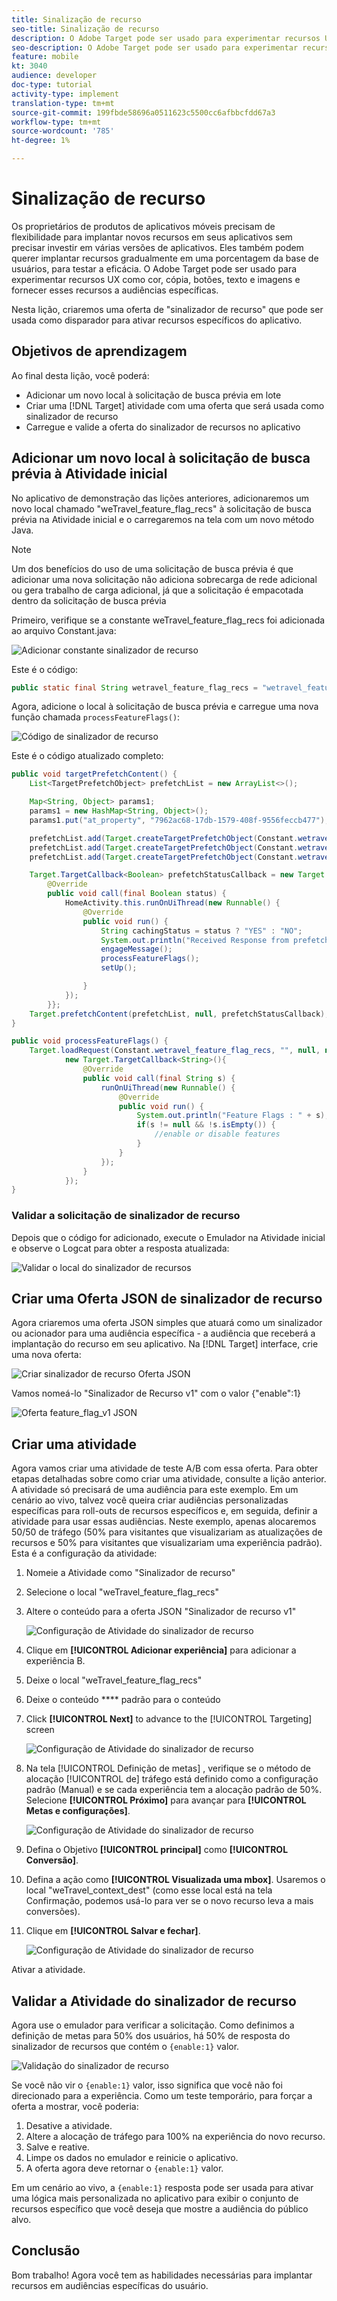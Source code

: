 ```yaml
---
title: Sinalização de recurso
seo-title: Sinalização de recurso
description: O Adobe Target pode ser usado para experimentar recursos UX como cor, cópia, botões, texto e imagens e fornecer esses recursos a audiências específicas.
seo-description: O Adobe Target pode ser usado para experimentar recursos UX como cor, cópia, botões, texto e imagens e fornecer esses recursos a audiências específicas.
feature: mobile
kt: 3040
audience: developer
doc-type: tutorial
activity-type: implement
translation-type: tm+mt
source-git-commit: 199fbde58696a0511623c5500cc6afbbcfdd67a3
workflow-type: tm+mt
source-wordcount: '785'
ht-degree: 1%

---
```



# Sinalização de recurso

Os proprietários de produtos de aplicativos móveis precisam de flexibilidade para implantar novos recursos em seus aplicativos sem precisar investir em várias versões de aplicativos. Eles também podem querer implantar recursos gradualmente em uma porcentagem da base de usuários, para testar a eficácia. O Adobe Target pode ser usado para experimentar recursos UX como cor, cópia, botões, texto e imagens e fornecer esses recursos a audiências específicas.

Nesta lição, criaremos uma oferta de &quot;sinalizador de recurso&quot; que pode ser usada como disparador para ativar recursos específicos do aplicativo.

## Objetivos de aprendizagem

Ao final desta lição, você poderá:

* Adicionar um novo local à solicitação de busca prévia em lote
* Criar uma [!DNL Target] atividade com uma oferta que será usada como sinalizador de recurso
* Carregue e valide a oferta do sinalizador de recursos no aplicativo

## Adicionar um novo local à solicitação de busca prévia à Atividade inicial

No aplicativo de demonstração das lições anteriores, adicionaremos um novo local chamado &quot;weTravel_feature_flag_recs&quot; à solicitação de busca prévia na Atividade inicial e o carregaremos na tela com um novo método Java.

>[!NOTE]
>
>Um dos benefícios do uso de uma solicitação de busca prévia é que adicionar uma nova solicitação não adiciona sobrecarga de rede adicional ou gera trabalho de carga adicional, já que a solicitação é empacotada dentro da solicitação de busca prévia

Primeiro, verifique se a constante weTravel_feature_flag_recs foi adicionada ao arquivo Constant.java:

![Adicionar constante sinalizador de recurso](assets/feature_flag_constant.jpg)

Este é o código:

```java
public static final String wetravel_feature_flag_recs = "wetravel_feature_flag_recs";
```

Agora, adicione o local à solicitação de busca prévia e carregue uma nova função chamada `processFeatureFlags()`:

![Código de sinalizador de recurso](assets/feature_flag_code.jpg)

Este é o código atualizado completo:

```java
public void targetPrefetchContent() {
    List<TargetPrefetchObject> prefetchList = new ArrayList<>();

    Map<String, Object> params1;
    params1 = new HashMap<String, Object>();
    params1.put("at_property", "7962ac68-17db-1579-408f-9556feccb477");

    prefetchList.add(Target.createTargetPrefetchObject(Constant.wetravel_engage_home, params1));
    prefetchList.add(Target.createTargetPrefetchObject(Constant.wetravel_engage_search, params1));
    prefetchList.add(Target.createTargetPrefetchObject(Constant.wetravel_feature_flag_recs, params1));

    Target.TargetCallback<Boolean> prefetchStatusCallback = new Target.TargetCallback<Boolean>() {
        @Override
        public void call(final Boolean status) {
            HomeActivity.this.runOnUiThread(new Runnable() {
                @Override
                public void run() {
                    String cachingStatus = status ? "YES" : "NO";
                    System.out.println("Received Response from prefetch : " + cachingStatus);
                    engageMessage();
                    processFeatureFlags();
                    setUp();

                }
            });
        }};
    Target.prefetchContent(prefetchList, null, prefetchStatusCallback);
}

public void processFeatureFlags() {
    Target.loadRequest(Constant.wetravel_feature_flag_recs, "", null, null, null,
            new Target.TargetCallback<String>(){
                @Override
                public void call(final String s) {
                    runOnUiThread(new Runnable() {
                        @Override
                        public void run() {
                            System.out.println("Feature Flags : " + s);
                            if(s != null && !s.isEmpty()) {
                                //enable or disable features
                            }
                        }
                    });
                }
            });
}
```

### Validar a solicitação de sinalizador de recurso

Depois que o código for adicionado, execute o Emulador na Atividade inicial e observe o Logcat para obter a resposta atualizada:

![Validar o local do sinalizador de recursos](assets/feature_flag_code_logcat.jpg)

## Criar uma Oferta JSON de sinalizador de recurso

Agora criaremos uma oferta JSON simples que atuará como um sinalizador ou acionador para uma audiência específica - a audiência que receberá a implantação do recurso em seu aplicativo. Na [!DNL Target] interface, crie uma nova oferta:

![Criar sinalizador de recurso Oferta JSON](assets/feature_flag_json_offer.jpg)

Vamos nomeá-lo &quot;Sinalizador de Recurso v1&quot; com o valor {&quot;enable&quot;:1}

![Oferta feature_flag_v1 JSON](assets/feature_flag_json_name.jpg)

## Criar uma atividade

Agora vamos criar uma atividade de teste A/B com essa oferta. Para obter etapas detalhadas sobre como criar uma atividade, consulte a lição anterior. A atividade só precisará de uma audiência para este exemplo. Em um cenário ao vivo, talvez você queira criar audiências personalizadas específicas para roll-outs de recursos específicos e, em seguida, definir a atividade para usar essas audiências. Neste exemplo, apenas alocaremos 50/50 de tráfego (50% para visitantes que visualizariam as atualizações de recursos e 50% para visitantes que visualizariam uma experiência padrão). Esta é a configuração da atividade:

1. Nomeie a Atividade como &quot;Sinalizador de recurso&quot;
1. Selecione o local &quot;weTravel_feature_flag_recs&quot;
1. Altere o conteúdo para a oferta JSON &quot;Sinalizador de recurso v1&quot;

   ![Configuração de Atividade do sinalizador de recurso](assets/feature_flag_activity.jpg)

1. Clique em **[!UICONTROL Adicionar experiência]** para adicionar a experiência B.
1. Deixe o local &quot;weTravel_feature_flag_recs&quot;
1. Deixe o conteúdo **** padrão para o conteúdo
1. Click **[!UICONTROL Next]** to advance to the [!UICONTROL Targeting] screen

   ![Configuração de Atividade do sinalizador de recurso](assets/feature_flag_activity_2.jpg)

1. Na tela [!UICONTROL Definição de metas] , verifique se o método de alocação [!UICONTROL de] tráfego está definido como a configuração padrão (Manual) e se cada experiência tem a alocação padrão de 50%. Selecione **[!UICONTROL Próximo]** para avançar para **[!UICONTROL Metas e configurações]**.

   ![Configuração de Atividade do sinalizador de recurso](assets/feature_flag_activity_3.jpg)

1. Defina o Objetivo **[!UICONTROL principal]** como **[!UICONTROL Conversão]**.
1. Defina a ação como **[!UICONTROL Visualizada uma mbox]**. Usaremos o local &quot;weTravel_context_dest&quot; (como esse local está na tela Confirmação, podemos usá-lo para ver se o novo recurso leva a mais conversões).
1. Clique em **[!UICONTROL Salvar e fechar]**.

   ![Configuração de Atividade do sinalizador de recurso](assets/feature_flag_activity_4.jpg)

Ativar a atividade.

## Validar a Atividade do sinalizador de recurso

Agora use o emulador para verificar a solicitação. Como definimos a definição de metas para 50% dos usuários, há 50% de resposta do sinalizador de recursos que contém o `{enable:1}` valor.

![Validação do sinalizador de recurso](assets/feature_flag_validation.jpg)

Se você não vir o `{enable:1}` valor, isso significa que você não foi direcionado para a experiência. Como um teste temporário, para forçar a oferta a mostrar, você poderia:

1. Desative a atividade.
1. Altere a alocação de tráfego para 100% na experiência do novo recurso.
1. Salve e reative.
1. Limpe os dados no emulador e reinicie o aplicativo.
1. A oferta agora deve retornar o `{enable:1}` valor.

Em um cenário ao vivo, a `{enable:1}` resposta pode ser usada para ativar uma lógica mais personalizada no aplicativo para exibir o conjunto de recursos específico que você deseja que mostre a audiência do público alvo.

## Conclusão 

Bom trabalho! Agora você tem as habilidades necessárias para implantar recursos em audiências específicas do usuário.
